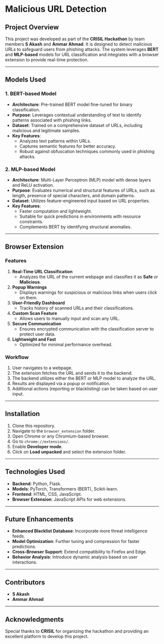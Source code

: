 # Malicious URL Detection

## Project Overview
This project was developed as part of the **CRISIL Hackathon** by team members **S Akash** and **Ammar Ahmad**. It is designed to detect malicious URLs to safeguard users from phishing attacks. The system leverages **BERT** and **MLP-based** models for URL classification and integrates with a browser extension to provide real-time protection.

---

## Models Used

### 1. BERT-based Model
- **Architecture**: Pre-trained BERT model fine-tuned for binary classification.
- **Purpose**: Leverages contextual understanding of text to identify patterns associated with phishing links.
- **Dataset**: Trained on a comprehensive dataset of URLs, including malicious and legitimate samples.
- **Key Features**:
  - Analyzes text patterns within URLs.
  - Captures semantic features for better accuracy.
  - Robust against obfuscation techniques commonly used in phishing attacks.

### 2. MLP-based Model
- **Architecture**: Multi-Layer Perceptron (MLP) model with dense layers and ReLU activation.
- **Purpose**: Evaluates numerical and structural features of URLs, such as length, presence of special characters, and domain patterns.
- **Dataset**: Utilizes feature-engineered input based on URL properties.
- **Key Features**:
  - Faster computation and lightweight.
  - Suitable for quick predictions in environments with resource constraints.
  - Complements BERT by identifying structural anomalies.

---

## Browser Extension

### Features
1. **Real-Time URL Classification**
   - Analyzes the URL of the current webpage and classifies it as **Safe** or **Malicious**.
2. **Popup Warnings**
   - Displays warnings for suspicious or malicious links when users click on them.
3. **User-Friendly Dashboard**
   - Tracks history of scanned URLs and their classifications.
4. **Custom Scan Feature**
   - Allows users to manually input and scan any URL.
5. **Secure Communication**
   - Ensures encrypted communication with the classification server to protect user data.
6. **Lightweight and Fast**
   - Optimized for minimal performance overhead.

### Workflow
1. User navigates to a webpage.
2. The extension fetches the URL and sends it to the backend.
3. The backend utilizes either the BERT or MLP model to analyze the URL.
4. Results are displayed via a popup or notification.
5. Additional actions (reporting or blacklisting) can be taken based on user input.

---

## Installation
1. Clone this repository.
2. Navigate to the `browser_extension` folder.
3. Open Chrome or any Chromium-based browser.
4. Go to `chrome://extensions/`.
5. Enable **Developer mode**.
6. Click on **Load unpacked** and select the extension folder.

---

## Technologies Used
- **Backend**: Python, Flask.
- **Models**: PyTorch, Transformers (BERT), Scikit-learn.
- **Frontend**: HTML, CSS, JavaScript.
- **Browser Extension**: JavaScript APIs for web extensions.

---

## Future Enhancements
- **Enhanced Blacklist Database**: Incorporate more threat intelligence feeds.
- **Model Optimization**: Further tuning and compression for faster predictions.
- **Cross-Browser Support**: Extend compatibility to Firefox and Edge.
- **Behavior Analysis**: Introduce dynamic analysis based on user interactions.

---

## Contributors
- **S Akash**  
- **Ammar Ahmad**  

---

## Acknowledgments
Special thanks to **CRISIL** for organizing the hackathon and providing an excellent platform to develop this project.
